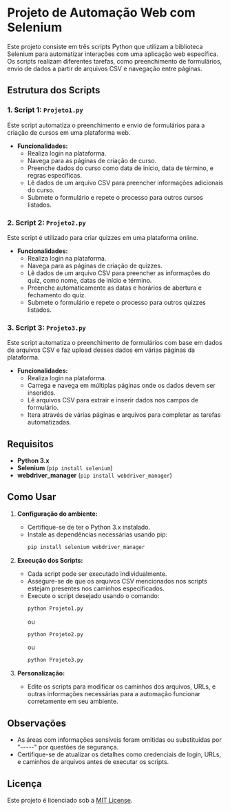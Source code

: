 # Projeto de Automação Web com Selenium

Este projeto consiste em três scripts Python que utilizam a biblioteca Selenium para automatizar interações com uma aplicação web específica. Os scripts realizam diferentes tarefas, como preenchimento de formulários, envio de dados a partir de arquivos CSV e navegação entre páginas.

## Estrutura dos Scripts

### 1. Script 1: `Projeto1.py`
Este script automatiza o preenchimento e envio de formulários para a criação de cursos em uma plataforma web.

- **Funcionalidades:**
  - Realiza login na plataforma.
  - Navega para as páginas de criação de curso.
  - Preenche dados do curso como data de início, data de término, e regras específicas.
  - Lê dados de um arquivo CSV para preencher informações adicionais do curso.
  - Submete o formulário e repete o processo para outros cursos listados.

### 2. Script 2: `Projeto2.py`
Este script é utilizado para criar quizzes em uma plataforma online.

- **Funcionalidades:**
  - Realiza login na plataforma.
  - Navega para as páginas de criação de quizzes.
  - Lê dados de um arquivo CSV para preencher as informações do quiz, como nome, datas de início e término.
  - Preenche automaticamente as datas e horários de abertura e fechamento do quiz.
  - Submete o formulário e repete o processo para outros quizzes listados.

### 3. Script 3: `Projeto3.py`
Este script automatiza o preenchimento de formulários com base em dados de arquivos CSV e faz upload desses dados em várias páginas da plataforma.

- **Funcionalidades:**
  - Realiza login na plataforma.
  - Carrega e navega em múltiplas páginas onde os dados devem ser inseridos.
  - Lê arquivos CSV para extrair e inserir dados nos campos de formulário.
  - Itera através de várias páginas e arquivos para completar as tarefas automatizadas.

## Requisitos

- **Python 3.x**
- **Selenium** (`pip install selenium`)
- **webdriver_manager** (`pip install webdriver_manager`)

## Como Usar

1. **Configuração do ambiente:**
   - Certifique-se de ter o Python 3.x instalado.
   - Instale as dependências necessárias usando pip:
     ```bash
     pip install selenium webdriver_manager
     ```

2. **Execução dos Scripts:**
   - Cada script pode ser executado individualmente.
   - Assegure-se de que os arquivos CSV mencionados nos scripts estejam presentes nos caminhos especificados.
   - Execute o script desejado usando o comando:
     ```bash
     python Projeto1.py
     ```
     ou
     ```bash
     python Projeto2.py
     ```
     ou
     ```bash
     python Projeto3.py
     ```

3. **Personalização:**
   - Edite os scripts para modificar os caminhos dos arquivos, URLs, e outras informações necessárias para a automação funcionar corretamente em seu ambiente.

## Observações

- As áreas com informações sensíveis foram omitidas ou substituídas por "-----" por questões de segurança.
- Certifique-se de atualizar os detalhes como credenciais de login, URLs, e caminhos de arquivos antes de executar os scripts.

## Licença

Este projeto é licenciado sob a [MIT License](LICENSE).

